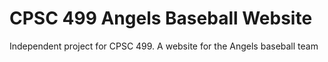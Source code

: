 # CPSC 499 Angels Baseball Website
 Independent project for CPSC 499. A website for the Angels baseball team
